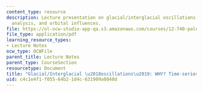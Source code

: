 ```yaml
---
content_type: resource
description: Lecture presentation on glacial/interglacial oscillations, Fourier time-series
  analysis, and orbital influences.
file: https://ol-ocw-studio-app-qa.s3.amazonaws.com/courses/12-740-paleoceanography-spring-2008/c4c1e4f1f05564b21d4c631909a8048d_lec06_slide.pdf
file_type: application/pdf
learning_resource_types:
- Lecture Notes
ocw_type: OCWFile
parent_title: Lecture Notes
parent_type: CourseSection
resourcetype: Document
title: "Glacial/Interglacial \u2018oscillations\u2019: WHY? Time-series analysis"
uid: c4c1e4f1-f055-64b2-1d4c-631909a8048d
---
```

